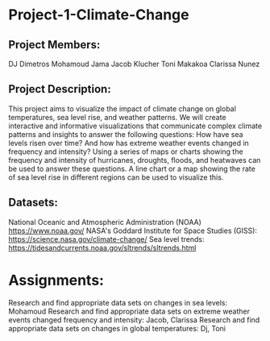 # Project-1-Climate-Change

## Project Members:

DJ Dimetros
Mohamoud Jama
Jacob Klucher
Toni Makakoa
Clarissa Nunez

## Project Description:

This project aims to visualize the impact of climate change on global temperatures, sea level rise, and weather patterns. We will create interactive and informative visualizations that communicate complex climate patterns and insights to answer the following questions: How have sea levels risen over time? And how has extreme weather events changed in frequency and intensity? Using a series of maps or charts showing the frequency and intensity of hurricanes, droughts, floods, and heatwaves can be used to answer these questions. A line chart or a map showing the rate of sea level rise in different regions can be used to visualize this.

## Datasets:

National Oceanic and Atmospheric Administration (NOAA)  https://www.noaa.gov/
NASA's Goddard Institute for Space Studies (GISS):  https://science.nasa.gov/climate-change/
Sea level trends: https://tidesandcurrents.noaa.gov/sltrends/sltrends.html

# Assignments:

Research and find appropriate data sets on changes in sea levels: Mohamoud
Research and find appropriate data sets on extreme weather events changed frequency and intensity: Jacob, Clarissa
Research and find appropriate data sets on changes in global temperatures: Dj, Toni
